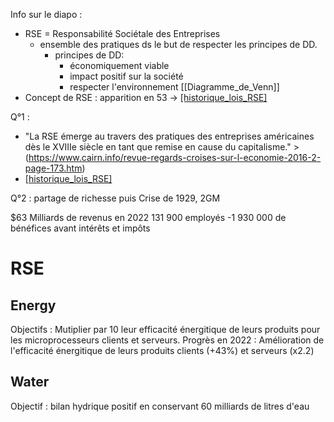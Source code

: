 Info sur le diapo :
- RSE = Responsabilité Sociétale des Entreprises
    - ensemble des pratiques ds le but de respecter les principes de DD.
        - principes de DD:
            - économiquement viable
            - impact positif sur la société
            - respecter l'environnement
        [[Diagramme_de_Venn]]
- Concept de RSE : apparition en 53 -> [[historique_lois_RSE]](https://www.carenews.com/carenews-pro/news/rse-les-10-dates-marquantes)


Q°1 :
- "La RSE émerge au travers des pratiques des entreprises américaines dès le XVIIIe siècle en tant que remise en cause du capitalisme." > (https://www.cairn.info/revue-regards-croises-sur-l-economie-2016-2-page-173.htm)
- [[historique_lois_RSE]](https://www.carenews.com/carenews-pro/news/rse-les-10-dates-marquantes)

Q°2 :
partage de richesse puis Crise de 1929, 2GM


$63 Milliards de revenus en 2022
131 900 employés
-1 930 000 de bénéfices avant intérêts et impôts


# RSE
## Energy
Objectifs : Mutiplier par 10 leur efficacité énergitique de leurs produits pour les microprocesseurs clients et serveurs.
Progrès en 2022 : Amélioration de l'efficacité énergitique de leurs produits clients (+43%) et serveurs (x2.2)

## Water
Objectif : bilan hydrique positif en conservant 60 milliards de litres d'eau